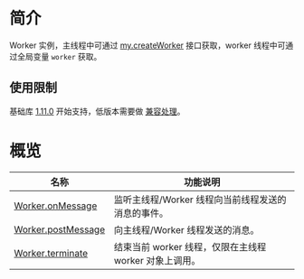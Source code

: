 # 简介
Worker 实例，主线程中可通过 [my.createWorker](https://opendocs.alipay.com/mini/api/createworker) 接口获取，worker 线程中可通过全局变量 `worker` 获取。

## 使用限制
基础库 [1.11.0](https://opendocs.alipay.com/mini/framework/lib) 开始支持，低版本需要做 [兼容处理](https://opendocs.alipay.com/mini/framework/compatibility)。

# 概览
| **名称** | **功能说明** |
| --- | --- |
| [Worker.onMessage](https://opendocs.alipay.com/mini/api/workeronmesssage) | 监听主线程/Worker 线程向当前线程发送的消息的事件。 |
| [Worker.postMessage](https://opendocs.alipay.com/mini/api/workerpostmessage) | 向主线程/Worker 线程发送的消息。 |
| [Worker.terminate](https://opendocs.alipay.com/mini/api/workerterminate) | 结束当前 worker 线程，仅限在主线程 worker 对象上调用。 |
